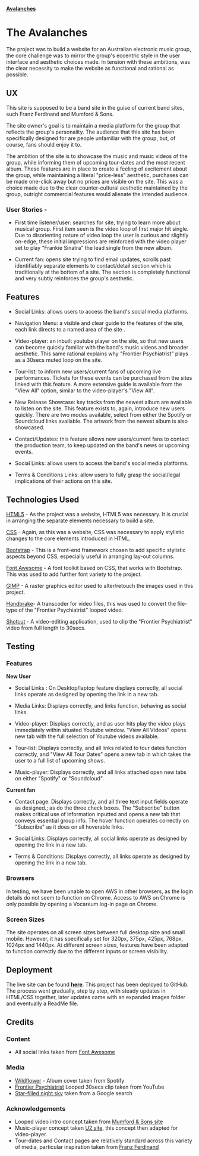 [**Avalanches**](https://isntlee.github.io/Avalanches/)

# **The Avalanches**

The project was to build a website for an Australian electronic music group, the core challenge was to mirror the group's
eccentric style in the user interface and aesthetic choices made.
In tension with these ambitions, was the clear necessity to make the website as functional and rational as possible.


## UX

This site is supposed to be a band site in the guise of current band sites, such Franz Ferdinand and Mumford & Sons.

The site owner's goal is to maintain a media platform for the group that reflects the group's personality. The audience
that this site has been specifically designed for are people unfamiliar with the group, but, of course, fans should enjoy it to.

The ambition of the site is to showcase the music and music videos of the group, while informing them of upcoming tour-dates
and the most recent album. These features are in place to create a feeling of excitement about the group, while maintaining a literal
"price-less" aesthetic, purchases can be made one-click away but no prices are visible on the site. This was a choice made due to the
clear counter-cultural aesthetic maintained by the group, outright commercial features would alienate the intended audience.

### User Stories -

- First time listener/user:  searches for site, trying to learn more about musical group. First item seen is the video loop of first
major hit single. Due to disorienting nature of video loop the user is curious and slightly on-edge, these initial impressions are
reinforced with the video player set to play "Frankie Sinatra" the lead single from the new album.

- Current fan: opens site trying to find email updates, scrolls past identifiably separate elements to contact/detail section which
is traditionally at the bottom of a site. The section is completely functional and very subtly reinforces the group's aesthetic.



## Features

- Social Links: allows users to access the band's social media platforms.

- Navigation Menu: a visible and clear guide to the features of the site, each link directs to a named area of the site .

- Video-player: an inbuilt youtube player on the site, so that new users can become quickly familiar with the band's music videos and broader aesthetic.
This same rational explains why "Frontier Psychiatrist" plays as a  30secs muted loop on the site.

- Tour-list: to inform new users/current fans of upcoming live performances. Tickets for these events can be purchased from the sites linked with this feature.
A more extensive guide is available from the "View All" option, similar to the video-player's "View All".

- New Release Showcase: key tracks from the newest album are available to listen on the site. This feature exists to, again, introduce new users quickly. There
are two modes available, select from either the Spotify or Soundcloud links available. The artwork from the newest album is also showcased.

- Contact/Updates: this feature allows new users/current fans to contact the production team, to keep updated on the band's news or upcoming events.

- Social Links: allows users to access the band's social media platforms.

- Terms & Conditions Links: allow users to fully grasp the social/legal implications of their actions on this site.



## Technologies Used

[HTML5](https://whatwg.org/) - As the project was a website, HTML5 was necessary. It is crucial in arranging the separate elements necessary to build a site.

[CSS](https://www.w3.org/Style/CSS/) - Again, as this was a website, CSS was necessary to apply stylistic changes to the core elements introduced in HTML.

[Bootstrap](https://getbootstrap.com/docs/4.3/getting-started/introduction/) - This is a front-end framework chosen to add specific stylistic aspects beyond CSS, especially useful in arranging lay-out columns.

[Font Awesome](https://fontawesome.com/) - A font toolkit based on CSS, that works with Bootstrap. This was used to add further font variety to the project.

[GIMP](https://www.gimp.org/) - A raster graphics editor used to alter/retouch the images used in this project.

[Handbrake](https://handbrake.fr/)- A transcoder for video files, this was used to convert the file-type of the "Frontier Psychiatrist" looped video.

[Shotcut](https://shotcut.org/) - A video-editing application, used to clip the "Frontier Psychiatrist" video from full length to 30secs.



## Testing

### Features

**New User**

- Social Links : On Desktop/laptop feature displays correctly, all social links operate as designed by opening the link in a new tab.

- Media Links: Displays correctly, and links function, behaving as social links.

- Video-player: Displays correctly, and as user hits play the video plays immediately within situated Youtube window.
"View All Videos" opens new tab with the full selection of Youtube videos available.

- Tour-list: Displays correctly, and all links related to tour dates function correctly, and "View All Tour Dates" opens a new tab in
which takes the user to a full list of upcoming shows.

- Music-player: Displays correctly, and all links attached open new tabs on either "Spotify" or "Soundcloud".

**Current fan**

- Contact page: Displays correctly, and all three text input fields operate as designed.; as do the three check boxes. The "Subscribe"
button makes critical use of information inputted and opens a new tab that conveys essential group info. The hover function operates correctly on
"Subscribe" as it does on all hoverable links.

- Social Links: Displays correctly, all social links operate as designed by opening the link in a new tab.

- Terms & Conditions: Displays correctly, all links operate as designed by opening the link in a new tab.


### Browsers
In testing, we have been unable to open AWS in other browsers, as the login details do not seem to function on Chrome. Access to AWS on Chrome is only
possible by opening a Vocareum log-in page on Chrome.

### Screen Sizes
The site operates on all screen sizes between full desktop size and small mobile. However, it has specifically set for 320px, 375px, 425px, 768px, 1024px
and 1440px. At different screen sizes, features have been adapted to function correctly due to the different inputs or screen visibility.



## **Deployment**
The live site can be found [**here**](https://isntlee.github.io/Avalanches/). This project has been deployed to GitHub. The process went gradually, step by step, with steady updates in HTML/CSS together, later updates came with an
expanded images folder and eventually a ReadMe file.



## **Credits**

### Content

- All social links taken from [Font Awesome](https://fontawesome.com/)

### Media

- [Wildflower](https://open.spotify.com/album/0j0djiGxLnBiW7meVc2PER) - Album cover taken from Spotify
- [Frontier Psychiatrist](https://www.youtube.com/watch?v=qLrnkK2YEcE) Looped 30secs clip taken from YouTube
- [Star-filled night sky](https://www.google.com/search?q=star+night+sky&source=lnms&tbm=isch&sa=X&ved=0ahUKEwiJ6Mj0h7DlAhXjoXEKHWcqBqYQ_AUIEigB&biw=1366&bih=697) taken from a Google search

### Acknowledgements 

- Looped video intro concept taken from [Mumford & Sons site](https://www.mumfordandsons.com/)
- Music-player concept taken [U2 site](https://www.u2.com/index/home), this concept then adapted for video-player.
- Tour-dates and Contact pages are relatively standard across this variety of media, particular inspiration taken from [Franz Ferdinand](http://franzferdinand.com/)

